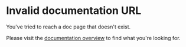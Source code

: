 Invalid documentation URL
=========================

You've tried to reach a doc page that doesn't exist.

Please visit the [documentation overview](http://api.safecast.org/api/docs/overview) to find what you're looking for.

